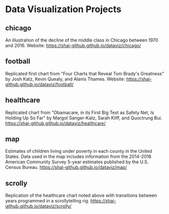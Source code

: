 # Data Visualization Projects

## chicago

An illustration of the decline of the middle class in Chicago between 1970 and 2016.
Website: https://shai-github.github.io/dataviz/chicago/

## football

Replicated first chart from "Four Charts that Reveal Tom Brady's Greatness" by Josh Katz, Kevin Quealy, and Alanis Thames.
Website: https://shai-github.github.io/dataviz/football/

## healthcare

Replicated chart from "Obamacare, in its First Big Test as Safety Net, Is Holding Up So Far" by Margot Sanger-Katz, Sarah Kliff, and Quoctrung Bui.
https://shai-github.github.io/dataviz/healthcare/

## map

Estimates of children living under poverty in each county in the United States. Data used in the map includes information from the
2014-2018 American Community Survey 5-year estimates published by the U.S. Census Bureau.
https://shai-github.github.io/dataviz/map/

## scrolly

Replication of the healthcare chart noted above with transitions between years programmed in a scrollytelling rig.
https://shai-github.github.io/dataviz/scrolly/